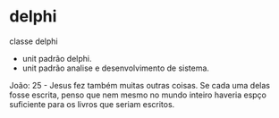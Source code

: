 # delphi

classe delphi
- unit padrão delphi.
- unit padrão analise e desenvolvimento de sistema.

João:
25 - Jesus fez também muitas outras coisas. Se cada uma delas fosse escrita, penso que nem mesmo no mundo inteiro haveria espço suficiente para os livros que seriam escritos.
